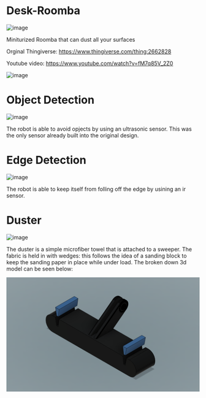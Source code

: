 # Desk-Roomba
![image](https://github.com/jareddilley/Desk-Roomba/blob/main/Media/portrait-photo.HEIC)

Miniturized Roomba that can dust all your surfaces

Orginal Thingiverse: https://www.thingiverse.com/thing:2662828

Youtube video: https://www.youtube.com/watch?v=fM7q85V_2Z0

![image](https://github.com/jareddilley/Desk-Roomba/blob/main/Media/desk-roomba-main-demo-2.gif)

# Object Detection
![image](https://github.com/jareddilley/Desk-Roomba/blob/main/Media/ultrasonic-sensor-demo.gif)

The robot is able to avoid opjects by using an ultrasonic sensor. This was the only sensor already built into the original design.

# Edge Detection
![image](https://github.com/jareddilley/Desk-Roomba/blob/main/Media/ir-sensor-demo.gif)

The robot is able to keep itself from folling off the edge by usining an ir sensor.

# Duster
![image](https://github.com/jareddilley/Desk-Roomba/blob/main/Media/dusting-demo.heic)

The duster is a simple microfiber towel that is attached to a sweeper. The fabric is held in with wedges: this follows the idea of a sanding block to keep the sanding paper in place while under load. The broken down 3d model can be seen below:

![image](https://github.com/jareddilley/Desk-Roomba/blob/main/Media/duster-3d-model.PNG)
